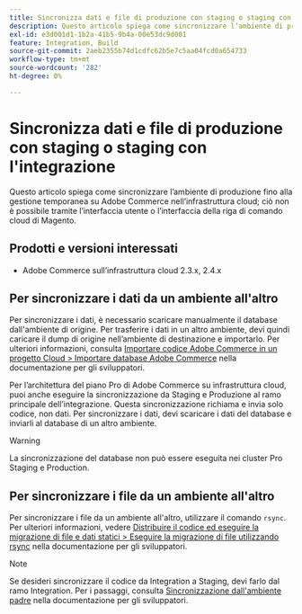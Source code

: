 ```yaml
---
title: Sincronizza dati e file di produzione con staging o staging con l'integrazione
description: Questo articolo spiega come sincronizzare l’ambiente di produzione fino alla gestione temporanea su Adobe Commerce sull’infrastruttura cloud; questo non è possibile.
exl-id: e3d001d1-1b2a-41b5-9b4a-00e53dc9d001
feature: Integration, Build
source-git-commit: 2aeb2355b74d1cdfc62b5e7c5aa04fcd0a654733
workflow-type: tm+mt
source-wordcount: '282'
ht-degree: 0%

---
```


# Sincronizza dati e file di produzione con staging o staging con l&#39;integrazione

Questo articolo spiega come sincronizzare l’ambiente di produzione fino alla gestione temporanea su Adobe Commerce nell’infrastruttura cloud; ciò non è possibile tramite l’interfaccia utente o l’interfaccia della riga di comando cloud di Magento.

## Prodotti e versioni interessati

* Adobe Commerce sull’infrastruttura cloud 2.3.x, 2.4.x

## Per sincronizzare i dati da un ambiente all&#39;altro

Per sincronizzare i dati, è necessario scaricare manualmente il database dall&#39;ambiente di origine. Per trasferire i dati in un altro ambiente, devi quindi caricare il dump di origine nell’ambiente di destinazione e importarlo. Per ulteriori informazioni, consulta [Importare codice Adobe Commerce in un progetto Cloud > Importare database Adobe Commerce](https://experienceleague.adobe.com/en/docs/commerce-cloud-service/user-guide/develop/deploy/staging-production) nella documentazione per gli sviluppatori.

Per l’architettura del piano Pro di Adobe Commerce su infrastruttura cloud, puoi anche eseguire la sincronizzazione da Staging e Produzione al ramo principale dell’integrazione. Questa sincronizzazione richiama e invia solo codice, non dati. Per sincronizzare i dati, devi scaricare i dati del database e inviarli al database di un altro ambiente.

>[!WARNING]
>
>La sincronizzazione del database non può essere eseguita nei cluster Pro Staging e Production.

## Per sincronizzare i file da un ambiente all&#39;altro

Per sincronizzare i file da un ambiente all&#39;altro, utilizzare il comando `rsync`. Per ulteriori informazioni, vedere [Distribuire il codice ed eseguire la migrazione di file e dati statici > Eseguire la migrazione di file utilizzando rsync](https://experienceleague.adobe.com/en/docs/commerce-cloud-service/user-guide/develop/deploy/staging-production#migrate-files-using-rsync) nella documentazione per gli sviluppatori.

>[!NOTE]
>
>Se desideri sincronizzare il codice da Integration a Staging, devi farlo dal ramo Integration. Per i passaggi, consulta [Sincronizzazione dall&#39;ambiente padre](/docs/commerce-cloud-service/user-guide/project/console-branches.html#sync-an-environment) nella documentazione per gli sviluppatori.
